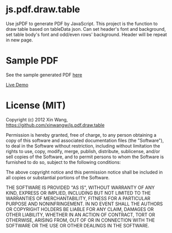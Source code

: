 # js.pdf.draw.table

Use jsPDF to generate PDF by JavaScript. This project is the function to draw table based on tableData json.
Can set header's font and background, set table body's font and odd/even rows' background. Header will be repeat in new page.

# Sample PDF

See the sample generated PDF [here](TestTable.pdf)

[Live Demo](http://www.startitgroup.net/jspdftable/table.html)

# License (MIT)

Copyright (c) 2012 Xin Wang, https://github.com/xinwangw/js.pdf.draw.table

Permission is hereby granted, free of charge, to any person obtaining a copy of this software and associated documentation files (the "Software"), to deal in the Software without restriction, including without limitation the rights to use, copy, modify, merge, publish, distribute, sublicense, and/or sell copies of the Software, and to permit persons to whom the Software is furnished to do so, subject to the following conditions:

The above copyright notice and this permission notice shall be included in all copies or substantial portions of the Software.

THE SOFTWARE IS PROVIDED "AS IS", WITHOUT WARRANTY OF ANY KIND, EXPRESS OR IMPLIED, INCLUDING BUT NOT LIMITED TO THE WARRANTIES OF MERCHANTABILITY, FITNESS FOR A PARTICULAR PURPOSE AND NONINFRINGEMENT. IN NO EVENT SHALL THE AUTHORS OR COPYRIGHT HOLDERS BE LIABLE FOR ANY CLAIM, DAMAGES OR OTHER LIABILITY, WHETHER IN AN ACTION OF CONTRACT, TORT OR OTHERWISE, ARISING FROM, OUT OF OR IN CONNECTION WITH THE SOFTWARE OR THE USE OR OTHER DEALINGS IN THE SOFTWARE.
